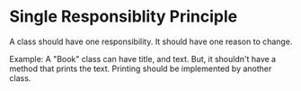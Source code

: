 # Single Responsiblity Principle

A class should have one responsibility. It should have one reason to change.

Example: A "Book" class can have title, and text. But, it shouldn't have a method that prints the text. Printing should be implemented by another class. 